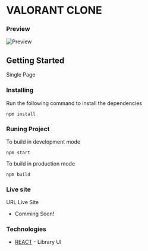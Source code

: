 # VALORANT CLONE

### Preview
![Preview](src/assets/video/preview.gif)

## Getting Started
Single Page
### Installing
Run the following command to install the dependencies
```
npm install
```
### Runing Project
To build in development mode
```
npm start
```
To build in production mode
```
npm build
```

### Live site
URL Live Site
 * Comming Soon!

### Technologies 
* [REACT](https://reactjs.org/) - Library UI
